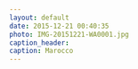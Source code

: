 ```yaml
---
layout: default
date: 2015-12-21 00:40:35
photo: IMG-20151221-WA0001.jpg
caption_header:  
caption: Marocco
---
```


